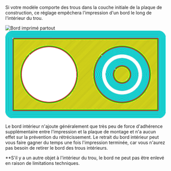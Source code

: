 Si votre modèle comporte des trous dans la couche initiale de la plaque de construction, ce réglage empêchera l'impression d'un bord le long de l'intérieur du trou.

![Bord imprimé partout](../../../articles/images/brim_outside_original.png)
![Bord seulement à l'extérieur](../../../articles/images/brim_outside_only_enabled.png)

Le bord intérieur n'ajoute généralement que très peu de force d'adhérence supplémentaire entre l'impression et la plaque de montage et n'a aucun effet sur la prévention du rétrécissement. Le retrait du bord intérieur peut vous faire gagner du temps une fois l'impression terminée, car vous n'aurez pas besoin de retirer le bord des trous intérieurs.

**S'il y a un autre objet à l'intérieur du trou, le bord ne peut pas être enlevé en raison de limitations techniques.
